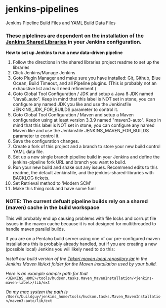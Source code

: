 # jenkins-pipelines
Jenkins Pipeline Build Files and YAML Build Data Files

### These piplelines are dependent on the installation of the [Jenkins Shared Libraries](https://github.com/emartin-pentaho/cloudbees-shared-libraries) in your Jenkins configuration.

**How to set up Jenkins to run a new data-driven pipeline**
1. Follow the directions in the shared libraries project readme to set up the libraries
2. Click Jenkins/Manage Jenkins
3. Goto Plugin Manager and make sure you have installed: Git, Github, Blue Ocean, Build Timeout, and all Pipeline plugins. (This is probably not an exhaustive list and will need refinement.)
4. Goto Global Tool Configuration / JDK and setup a Java 8 JDK named "Java8_auto". Keep in mind that this label is NOT set in stone, you can configure any named JDK you like and use the Jenkinsfile JENKINS_JDK_FOR_BUILDS parameter to control it.
5. Goto Global Tool Configuration / Maven and setup a Maven configuration using at least version 3.3.9 named "maven3-auto". Keep in mind that this label is NOT set in stone, you can configure any named Maven like and use the Jenkinsfile JENKINS_MAVEN_FOR_BUILDS parameter to control it.
6. Save the configuration changes.
7. Create a fork of this project and a branch to store your new build control YAML data file. 
8. Set up a new single branch pipeline build in your Jenkins and define the jenkins-pipeline fork URL and branch you want to build.
9. Run your new build and shake out any issues. Recommend edits to this readme, the default Jenkinsfile, and the jenkins-shared-libraries with BACKLOG tickets.
10. Set Retrieval method to 'Modern SCM'
11. Make this thing rock and have some fun!


### NOTE: The current defualt pipeline builds rely on a shared (maven) cache in the build workspace
This will probably end up causing problems with file locks and corrupt file issues in the maven cache because it is not designed for multithreaded to handle maven parallel builds.

If you are on a Pentaho build server using one of our pre-configured maven installations this is probably already handled, but if you are creating a new (possible local) Jenkins you will likely need to do this:

*Install our build version of the [Takari maven local repository jar](http://nexus.pentaho.org/content/groups/omni/org/hitachi/aether/takari-local-repository/0.12.0/takari-local-repository-0.12.0.jar) in the Jenkins Maven lib/ext folder for the Maven installation used by your build.* 

*Here is an example sample path for that* 
`<JENKINS_HOME>/tools/hudson.tasks.Maven_MavenInstallation/<jenkins-maven-label>/lib/ext`

*On my mac system the path is*
`/Users/buildguy/jenkins_home/tools/hudson.tasks.Maven_MavenInstallation/maven3-auto/lib/ext`

